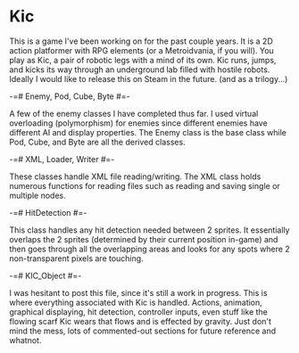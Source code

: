 # Kic

This is a game I've been working on for the past couple years.
It is a 2D action platformer with RPG elements (or a Metroidvania, if you will).
You play as Kic, a pair of robotic legs with a mind of its own.
Kic runs, jumps, and kicks its way through an underground lab filled with hostile robots.
Ideally I would like to release this on Steam in the future. (and as a trilogy...)

-=# Enemy, Pod, Cube, Byte #=-

A few of the enemy classes I have completed thus far.
I used virtual overloading (polymorphism) for enemies since different enemies have different AI and display properties.
The Enemy class is the base class while Pod, Cube, and Byte are all the derived classes.

-=# XML, Loader, Writer #=-

These classes handle XML file reading/writing.
The XML class holds numerous functions for reading files such as reading and saving single or multiple nodes.

-=# HitDetection #=-

This class handles any hit detection needed between 2 sprites.
It essentially overlaps the 2 sprites (determined by their current position in-game) and then goes through all the overlapping areas and looks for any spots where 2 non-transparent pixels are touching.

-=# KIC_Object #=-

I was hesitant to post this file, since it's still a  work in progress.
This is where everything associated with Kic is handled.
Actions, animation, graphical displaying, hit detection, controller inputs, even stuff like the flowing scarf Kic wears that flows and is effected by gravity.
Just don't mind the mess, lots of commented-out sections for future reference and whatnot.

